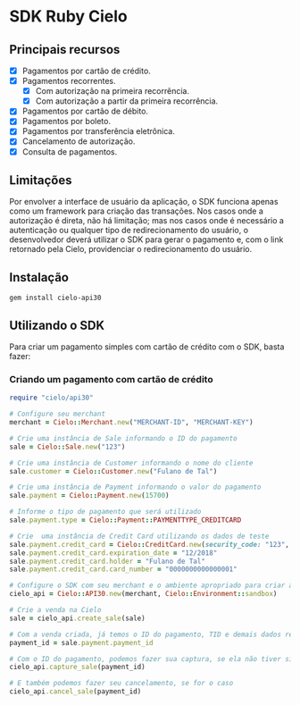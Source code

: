 # SDK Ruby Cielo

## Principais recursos

* [x] Pagamentos por cartão de crédito.
* [x] Pagamentos recorrentes.
    * [x] Com autorização na primeira recorrência.
    * [x] Com autorização a partir da primeira recorrência.
* [x] Pagamentos por cartão de débito.
* [x] Pagamentos por boleto.
* [x] Pagamentos por transferência eletrônica.
* [x] Cancelamento de autorização.
* [x] Consulta de pagamentos.

## Limitações

Por envolver a interface de usuário da aplicação, o SDK funciona apenas como um framework para criação das transações. Nos casos onde a autorização é direta, não há limitação; mas nos casos onde é necessário a autenticação ou qualquer tipo de redirecionamento do usuário, o desenvolvedor deverá utilizar o SDK para gerar o pagamento e, com o link retornado pela Cielo, providenciar o redirecionamento do usuário.

## Instalação

`gem install cielo-api30`

## Utilizando o SDK

Para criar um pagamento simples com cartão de crédito com o SDK, basta fazer:

### Criando um pagamento com cartão de crédito

```ruby
require "cielo/api30"

# Configure seu merchant
merchant = Cielo::Merchant.new("MERCHANT-ID", "MERCHANT-KEY")

# Crie uma instância de Sale informando o ID do pagamento
sale = Cielo::Sale.new("123")

# Crie uma instância de Customer informando o nome do cliente
sale.customer = Cielo::Customer.new("Fulano de Tal")

# Crie uma instância de Payment informando o valor do pagamento
sale.payment = Cielo::Payment.new(15700)

# Informe o tipo de pagamento que será utilizado
sale.payment.type = Cielo::Payment::PAYMENTTYPE_CREDITCARD

# Crie  uma instância de Credit Card utilizando os dados de teste
sale.payment.credit_card = Cielo::CreditCard.new(security_code: "123", brand: "Visa")
sale.payment.credit_card.expiration_date = "12/2018"
sale.payment.credit_card.holder = "Fulano de Tal"
sale.payment.credit_card.card_number = "0000000000000001"

# Configure o SDK com seu merchant e o ambiente apropriado para criar a venda
cielo_api = Cielo::API30.new(merchant, Cielo::Environment::sandbox)

# Crie a venda na Cielo
sale = cielo_api.create_sale(sale)

# Com a venda criada, já temos o ID do pagamento, TID e demais dados retornados pela Cielo
payment_id = sale.payment.payment_id

# Com o ID do pagamento, podemos fazer sua captura, se ela não tiver sido capturada ainda
cielo_api.capture_sale(payment_id)

# E também podemos fazer seu cancelamento, se for o caso
cielo_api.cancel_sale(payment_id)
